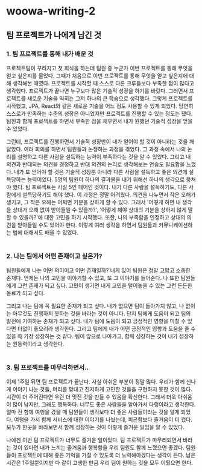 # woowa-writing-2

## 팀 프로젝트가 나에게 남긴 것

### 1. 팀 프로젝트를 통해 내가 배운 것
 프로젝트팀이 꾸려지고 첫 회식을 하는데 팀원 중 누군가 이번 프로젝트를 통해 무엇을 얻고 싶은지를 물었다. 
그때가 처음으로 이번 프로젝트를 통해 무엇을 얻고 싶은지에 대해 생각해본 때였다.
프로젝트를 시작할 때 스스로 다른 크루들보다 부족한 점이 많다고 생각했다.
프로젝트가 끝나면 누구보다 많은 기술적 성장을 하기를 바랐다.
그러면서 프로젝트를 새로운 기술을 익히는 그저 하나의 큰 학습으로 생각했다.
그렇게 프로젝트를 시작했고, JPA, React와 같은 새로운 기술을 어느 정도 사용할 수 있게 되었다.
당연히 스스로가 만족하는 수준의 성장은 아니었지만 프로젝트를 진행할 수 있는 정도는 됐다.
팀원과 함께 프로젝트를 하면서 부족한 점을 채우면서 내가 원했던 기술적 성장을 얻을 수 있었다.

 그런데, 프로젝트를 진행하면서 기술적 성장만이 내가 얻어야 할 것이 아니라는 것을 깨달았다.
여러 회의를 하면서 팀원들과 논쟁하는 과정을 겪었다.
그 과정 속에서 나의 논리를 설명하고 다른 사람을 설득하는 능력이 부족하다는 것을 알 수 있었다.
그리고 내 의견과 반대되는 의견을 경청하고 반대 의견의 논리로 생각해보는 연습도 필요함을 느꼈다.
내가 또 얻어야 할 것은 기술적 성장뿐 아니라 다른 사람을 설득하고 좋은 의견에 설득당하는 능력이었다.
5명의 팀원이 하나의 결과물을 내기 위해선 하나의 생각으로 뭉쳐야 했다.
팀 프로젝트는 사실 5인 페어인 것이다.
내가 다른 사람을 설득하기도, 다른 사람에게 설득당하기도 해야 했다.
이 과정은 정말 어려웠다.
의견을 나누면서 작은 오해가 생기고, 그 작은 오해는 어쩌면 기분을 상하게 할 수 있다.
그래서 '어떻게 하면 내 생각을 상대가 오해 없이 받아들일 수 있을까?', 
'어떻게 해야 상대의 기분을 상하지 않게 말할 수 있을까?'에 대한 고민을 하기 시작했다.
또한, 나의 부족함을 인정하고 상대의 의견을 받아들일 수도 있어야 한다.
이렇게 여러 생각을 하면서 팀원들과 커뮤니케이션하는 법에 대해서도 배울 수 있었다.
<br/><br/>

### 2. 나는 팀에서 어떤 존재이고 싶은가?
팀원들에게 나는 어떤 의미이고 어떤 존재일까?
내게 있어 팀원은 정말 고맙고 소중한 존재다.
언제든 나의 고민을 이야기할 수 있고, 또 그 이야기를 들어준다.
나 또한 팀원들에게 그런 존재가 되고 싶다.
고민이 생기면 내게 고민을 털어놓을 수 있는 그런 든든한 동료가 되고 싶다.

그리고 나는 팀에 꼭 필요한 존재가 되고 싶다.
내가 없으면 팀이 돌아가지 않고, 나 없이는 아무것도 진행하지 못하는 것을 바라는 것이 아니다.
단지 팀에게 도움이 되고 팀의 발전에 기여하는 존재가 되고 싶다.
내가 팀에 도움이 되고 긍정적인 영향을 미칠 수 있다면 더없이 좋으리라 생각한다.
그리고 팀에게 내가 어떤 긍정적인 영향과 도움을 줄 수 있을 때 가장 성장하는 것 같다.
팀이 앞으로 나아가고, 함께 성장하는 것이 내가 성장하는 원동력이라고 생각한다.
<br/><br/>

### 3. 팀 프로젝트를 마무리하면서..
 이제 1주일 뒤면 팀 프로젝트가 끝난다.
사실 아쉬운 부분이 정말 많다.
우리가 함께 신나게 이야기 나눈 것들, 머리를 맞대고 진지하게 고민한 것들을 구현하지 못한 것이 많다.
시간이 더 주어진다면 우린 더 멋진 것을 만들 수 있음을 확신한다.
그래서 더욱 아쉬움이 많이 남지만, 그래도 행복하다.
너무도 좋은 사람들을 알아가서 다행이라고 생각한다.
얼마 전 함께 여행을 갔을 때 팀원들이 생각보다 더 좋은 사람들이라는 것을 알게 되었다.
여행을 가서 함께 서비스에 대한 이야기를 나눴는데, 피곤함보다 즐거움이 더 컸다.
모두가 한곳을 바라보면서 함께 성장하는 것이 이렇게 즐거운 일임을 알 수 있었다.

 나에겐 이번 팀 프로젝트가 너무도 즐거운 일이었다.
팀 프로젝트가 마무리되면서 바라는 것이 있다면 내가 느끼는 즐거움과 행복함을 우리 팀원도 함께 느꼈으면 좋겠다.
팀원들이 프로젝트에 대해 좋은 기억을 가질 수 있도록 더 노력해야겠다는 생각이 든다.
남은 시간은 1주일뿐이지만 다 같이 고생한 만큼 우리 팀이 원하는 것을 모두 이뤘으면 한다.